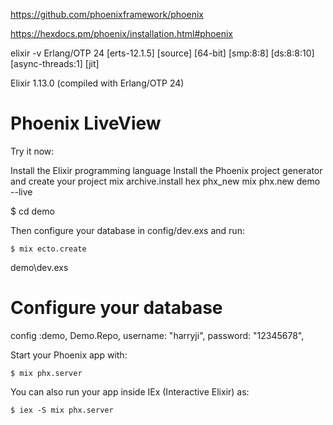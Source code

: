 https://github.com/phoenixframework/phoenix


https://hexdocs.pm/phoenix/installation.html#phoenix


elixir -v
Erlang/OTP 24 [erts-12.1.5] [source] [64-bit] [smp:8:8] [ds:8:8:10] [async-threads:1] [jit]

Elixir 1.13.0 (compiled with Erlang/OTP 24)


# Phoenix LiveView

Try it now:

Install the Elixir programming language
Install the Phoenix project generator and create your project
mix archive.install hex phx_new
mix phx.new demo --live


 $ cd demo

Then configure your database in config/dev.exs and run:

    $ mix ecto.create

demo\dev.exs
# Configure your database
config :demo, Demo.Repo,
  username: "harryji",
  password: "12345678",


Start your Phoenix app with:

    $ mix phx.server

You can also run your app inside IEx (Interactive Elixir) as:

    $ iex -S mix phx.server
